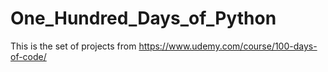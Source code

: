 # One_Hundred_Days_of_Python
This is the set of projects from https://www.udemy.com/course/100-days-of-code/

